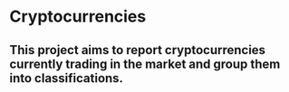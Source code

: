 # Cryptocurrencies
## This project aims to report cryptocurrencies currently trading in the market and group them into classifications.

